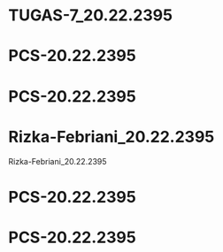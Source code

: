 # TUGAS-7_20.22.2395
# PCS-20.22.2395
# PCS-20.22.2395
# Rizka-Febriani_20.22.2395
Rizka-Febriani_20.22.2395
# PCS-20.22.2395
# PCS-20.22.2395
